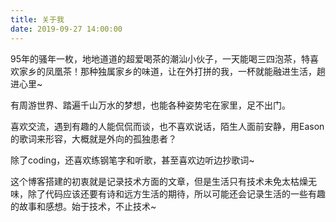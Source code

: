 ```yaml
---
title: 关于我
date: 2019-09-27 14:00:00
---
```


95年的骚年一枚，地地道道的超爱喝茶的潮汕小伙子，一天能喝三四泡茶，特喜欢家乡的凤凰茶！那种独属家乡的味道，让在外打拼的我，一杯就能融进生活，趟进心里~

有周游世界、踏遍千山万水的梦想，也能各种姿势宅在家里，足不出门。

喜欢交流，遇到有趣的人能侃侃而谈，也不喜欢说话，陌生人面前安静，用Eason的歌词来形容，大概就是外向的孤独患者？

除了coding，还喜欢练钢笔字和听歌，甚至喜欢边听边抄歌词~

这个博客搭建的初衷就是记录技术方面的文章，但是生活只有技术未免太枯燥无味，除了代码应该还要有诗和远方生活的期待，所以可能还会记录生活的一些有趣的故事和感想。始于技术，不止技术~
